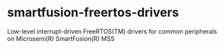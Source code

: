 smartfusion-freertos-drivers
============================

Low-level interrupt-driven FreeRTOS(TM) drivers for common peripherals on Microsemi(R) SmartFusion(R) MSS
